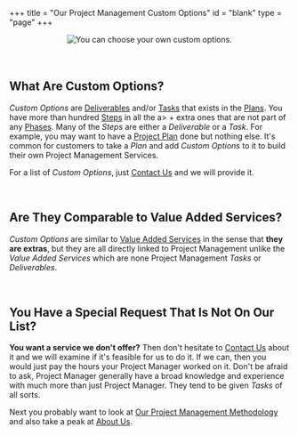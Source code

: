 +++
title = "Our Project Management Custom Options"
id = "blank"
type = "page"
+++

<center>
<img src="/img/pm-services/custom-options.png" alt="You can choose your own custom options." />
</center>

<br />
<br />

## What Are Custom Options?

<i>Custom Options</i> are <a href="/pm-methodology/project-management-glossary/#deliverable">Deliverables</a> and/or <a href="/pm-methodology/project-management-glossary/#task">Tasks</a> that exists in the <a href="/project-management-services/project-management-plans/">Plans</a>.  You have more than hundred <a href="/pm-methodology/project-management-glossary/#step">Steps</a> in all the <a href="/project-management-methodology/"></a>a> + extra ones that are not part of any <a href="/pm-methodology/project-management-glossary/#phase">Phases</a>.  Many of the <i>Steps</i> are either a <i>Deliverable</i> or a <i>Task</i>.  For example, you may want to have a <a href="/pm-methodology/project-management-glossary/#projectplan">Project Plan</a> done but nothing else.  It's common for customers to take a <i>Plan</i> and add <i>Custom Options</i> to it to build their own Project Management Services.

For a list of <i>Custom Options</i>, just <a href="/contact/">Contact Us</a> and we will provide it.  

<br />

## Are They Comparable to Value Added Services?

<i>Custom Options</i> are similar to <a href="/project-management-services/project-management-value-added-services/">Value Added Services</a> in the sense that <b>they are extras</b>, but they are all directly linked to Project Management unlike the <i>Value Added Services</i> which are none Project Management <i>Tasks</i> or <i>Deliverables</i>.  

<br />

## You Have a Special Request That Is Not On Our List?

<b>You want a service we don't offer?</b>  Then don't hesitate to <a href="/contact/">Contact Us</a> about it and we will examine if it's feasible for us to do it.  If we can, then you would just pay the hours your Project Manager worked on it.  Don't be afraid to ask, Project Manager generally have a broad knowledge and experience with much more than just Project Manager.  They tend to be given <i>Tasks</i> of all sorts.

Next you probably want to look at <a href="/project-management-methodology/">Our Project Management Methodology</a> and also take a peak at <a href="/about-us/about/">About Us</a>.



